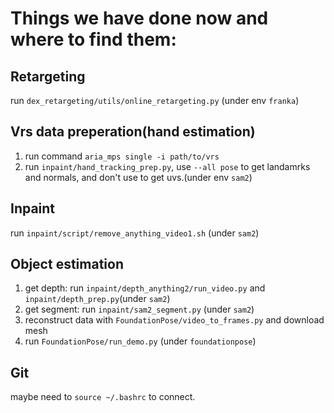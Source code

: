 # Things we have done now and where to find them:
  ## Retargeting
  run `dex_retargeting/utils/online_retargeting.py` (under env `franka`)
  ## Vrs data preperation(hand estimation)
  1. run command `aria_mps single -i path/to/vrs` 
  2. run `inpaint/hand_tracking_prep.py`, use `--all pose` to get landamrks and normals, and don't use to get uvs.(under env `sam2`)
  ## Inpaint
  run `inpaint/script/remove_anything_video1.sh` (under `sam2`)
  ## Object estimation
  1. get depth: run `inpaint/depth_anything2/run_video.py` and `inpaint/depth_prep.py`(under `sam2`)
  2. get segment: run `inpaint/sam2_segment.py` (under `sam2`)
  3. reconstruct data with `FoundationPose/video_to_frames.py` and download mesh
  4. run `FoundationPose/run_demo.py` (under `foundationpose`)

  ## Git
  maybe need to `source ~/.bashrc` to connect.
